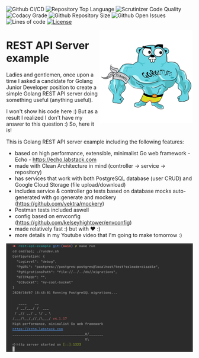 ![Github CI/CD](https://img.shields.io/github/workflow/status/evt/rest-api-example/Go)
![Repository Top Language](https://img.shields.io/github/languages/top/evt/rest-api-example)
![Scrutinizer Code Quality](https://img.shields.io/scrutinizer/quality/g/evt/rest-api-example/main)
![Codacy Grade](https://img.shields.io/codacy/grade/c9467ed47e064b1981e53862d0286d65)
![Github Repository Size](https://img.shields.io/github/repo-size/evt/rest-api-example)
![Github Open Issues](https://img.shields.io/github/issues/evt/rest-api-example)
![Lines of code](https://img.shields.io/tokei/lines/github/evt/rest-api-example)
[![License](https://img.shields.io/badge/license-MIT-green)](./LICENSE.txt)

<img align="right" width="50%" src="./images/big-gopher.jpg">

# REST API Server example
Ladies and gentlemen, once upon a time I asked a candidate for Golang Junior Developer position to create a simple Golang REST API server doing something useful (anything useful).

I won't show his code here :) But as a result I realized I don't have my answer to this question :) So, here it is!

This is Golang REST API server example including the following features:
*   based on high performance, extensible, minimalist Go web framework - Echo - <https://echo.labstack.com> 
*   made with Clean Architecture in mind (controller -> service -> repository)
*   has services that work with both PostgreSQL database (user CRUD) and Google Cloud Storage (file upload/download)
*   includes service & controller go tests based on database mocks auto-generated with go:generate and mockery (<https://github.com/vektra/mockery>)
*   Postman tests included aswell
*   config based on envconfig (<https://github.com/kelseyhightower/envconfig>)
*   made relatively fast :) but with :heart: :)
*   more details in my Youtube video that I'm going to make tomorrow :)

<img src="./images/make-run.png">